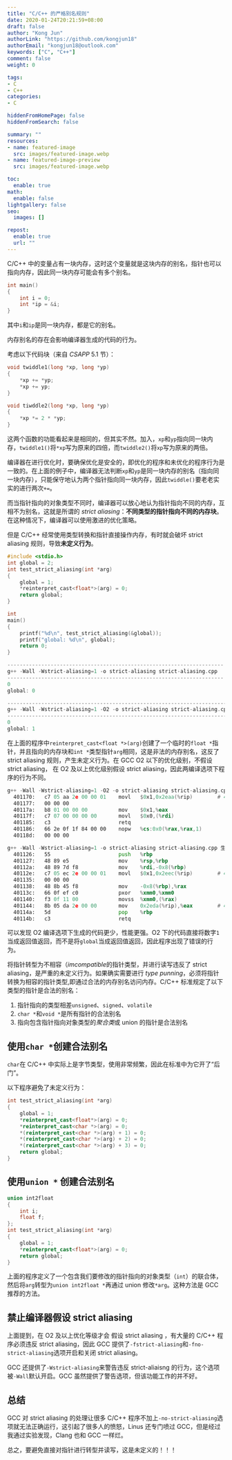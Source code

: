```yaml
---
title: "C/C++ 的严格别名规则"
date: 2020-01-24T20:21:59+08:00
draft: false
author: "Kong Jun"
authorLink: "https://github.com/kongjun18"
authorEmail: "kongjun18@outlook.com"
keywords: ["C", "C++"]
comment: false
weight: 0

tags:
- C
- C++
categories:
- C

hiddenFromHomePage: false
hiddenFromSearch: false

summary: ""
resources:
- name: featured-image
  src: images/featured-image.webp
- name: featured-image-preview
  src: images/featured-image.webp

toc:
  enable: true
math:
  enable: false
lightgallery: false
seo:
  images: []

repost:
  enable: true
  url: ""
---
```

C/C++ 中的变量占有一块内存，这时这个变量就是这块内存的别名，指针也可以指向内存，因此同一块内存可能会有多个别名。

```C
int main()
{
    int i = 0;
    int *ip = &i;
}
```

其中`i`和`ip`是同一块内存，都是它的别名。

内存别名的存在会影响编译器生成的代码的行为。

考虑以下代码块（来自 *CSAPP* 5.1 节）：

```C
void twiddle1(long *xp, long *yp)
{
    *xp += *yp;
    *xp += yp;
}

void tiwddle2(long *xp, long *yp)
{
    *xp *= 2 * *yp;
}
```

这两个函数的功能看起来是相同的，但其实不然。加入，`xp`和`yp`指向同一块内存，`twiddle1()`将`*xp`写为原来的四倍，而`twiddle2()`将`xp`写为原来的两倍。

编译器在进行优化时，要确保优化是安全的，即优化的程序和未优化的程序行为是一致的。在上面的例子中，编译器无法判断`xp`和`yp`是同一块内存的别名（指向同一块内存），只能保守地认为两个指针指向同一块内存，因此`twiddle()`要老老实实的进行两次`+=`。

而当指针指向的对象类型不同时，编译器可以放心地认为指针指向不同的内存，互相不为别名，这就是所谓的 *strict aliasing*：**不同类型的指针指向不同的内存块**。在这种情况下，编译器可以使用激进的优化策略。

但是 C/C++ 经常使用类型转换和指针直接操作内存，有时就会破坏 strict aliasing 规则，导致**未定义行为**。

```C
#include <stdio.h>
int global = 2;
int test_strict_aliasing(int *arg)
{
    global = 1;
    *reinterpret_cast<float*>(arg) = 0;
    return global;
}

int
main()
{
    printf("%d\n", test_strict_aliasing(&global));
    printf("global: %d\n", global);
    return 0;
}

----------------------------------------------------------------------
g++ -Wall -Wstrict-aliasing=1 -o strict-aliasing strict-aliasing.cpp
----------------------------------------------------------------------
0
global: 0

------------------------------------------------------------------------
g++ -Wall -Wstrict-aliasing=1 -O2 -o strict-aliasing strict-aliasing.cpp
------------------------------------------------------------------------
0
global: 1
```

在上面的程序中`reinterpret_cast<float *>(arg)`创建了一个临时的`float *`指针，并且指向的内存块和`int *`类型指针`arg`相同，这是非法的内存别名，这反了 strict aliasing 规则，产生未定义行为。在 GCC O2 以下的优化级别，不假设 strict aliasing， 在 O2 及以上优化级别假设 strict aliasing，因此两编译选项下程序的行为不同。

```asm
g++ -Wall -Wstrict-aliasing=1 -O2 -o strict-aliasing strict-aliasing.cpp 生成的汇编代码
  401170:	c7 05 aa 2e 00 00 01 	movl   $0x1,0x2eaa(%rip)        # 404024 <global>
  401177:	00 00 00
  40117a:	b8 01 00 00 00       	mov    $0x1,%eax
  40117f:	c7 07 00 00 00 00    	movl   $0x0,(%rdi)
  401185:	c3                   	retq
  401186:	66 2e 0f 1f 84 00 00 	nopw   %cs:0x0(%rax,%rax,1)
  40118d:	00 00 00

g++ -Wall -Wstrict-aliasing=1 -o strict-aliasing strict-aliasing.cpp 生成的汇编代码
  401126:	55                   	push   %rbp
  401127:	48 89 e5             	mov    %rsp,%rbp
  40112a:	48 89 7d f8          	mov    %rdi,-0x8(%rbp)
  40112e:	c7 05 ec 2e 00 00 01 	movl   $0x1,0x2eec(%rip)        # 404024 <global>
  401135:	00 00 00
  401138:	48 8b 45 f8          	mov    -0x8(%rbp),%rax
  40113c:	66 0f ef c0          	pxor   %xmm0,%xmm0
  401140:	f3 0f 11 00          	movss  %xmm0,(%rax)
  401144:	8b 05 da 2e 00 00    	mov    0x2eda(%rip),%eax        # 404024 <global>
  40114a:	5d                   	pop    %rbp
  40114b:	c3                   	retq


```

可以发现 O2 编译选项下生成的代码更少，性能更强。O2 下的代码直接将数字`1`当成返回值返回，而不是将`global`当成返回值返回，因此程序出现了错误的行为。

将指针转型为不相容（*imcompatible*的指针类型，并进行读写违反了 strict aliasing，是严重的未定义行为。如果确实需要进行 *type punning*，必须将指针转换为相容的指针类型,即通过合法的内存别名访问内存。C/C++ 标准规定了以下类型的指针是合法的别名：

1. 指针指向的类型相差`unsigned`、`signed`、`volatile`
2. `char *`和`void *`是所有指针的合法别名
3. 指向包含指针指向对象类型的*聚合类*或 union 的指针是合法别名

## 使用`char *`创建合法别名

`char`在 C/C++ 中实际上是字节类型，使用非常频繁，因此在标准中为它开了“后门”。

以下程序避免了未定义行为：

```C++
int test_strict_aliasing(int *arg)
{
    global = 1;
    *reinterpret_cast<float*>(arg) = 0;
    *reinterpret_cast<char *>(arg) = 0;
    *(reinterpret_cast<char *>(arg) + 1) = 0;
    *(reinterpret_cast<char *>(arg) + 2) = 0;
    *(reinterpret_cast<char *>(arg) + 3) = 0;
    return global;
}
```

## 使用`union *` 创建合法别名

```C++
union int2float
{
    int i;
    float f;
};
int test_strict_aliasing(int *arg)
{
    global = 1;
    *reinterpret_cast<float*>(arg) = 0;
    return global;
}

```

上面的程序定义了一个包含我们要修改的指针指向的对象类型（`int`）的联合体，然后将`arg`转型为`union int2float *`再通过 union 修改`*arg`。这种方法是 GCC 推荐的方法。



## 禁止编译器假设 strict aliasing

上面提到，在 O2 及以上优化等级才会 假设 strict aliasing ，有大量的 C/C++ 程序必须违反 strict aliasing，因此 GCC 提供了`-fstrict-aliasing`和`-fno-strict-aliasing`选项开启和关闭 strict aliasing。

GCC 还提供了`-Wstrict-aliasing`来警告违反 strict-aliaisng 的行为，这个选项被`-Wall`默认开启。GCC 虽然提供了警告选项，但该功能工作的并不好。

## 总结

GCC 对 strict aliasing 的处理让很多 C/C++ 程序不加上`-no-strict-aliasing`选项就无法正确运行，这引起了很多人的愤怒，Linus 还专门喷过 GCC，但是经过我通过实验发现，Clang 也和 GCC 一样烂。

总之，要避免直接对指针进行转型并读写，这是未定义的！！！

